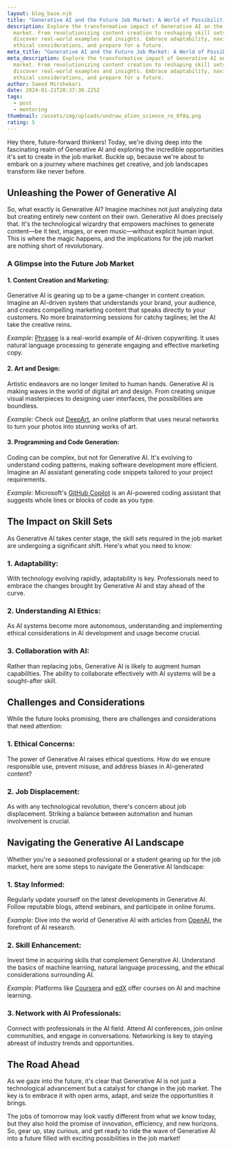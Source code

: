 ```yaml
---
layout: blog_base.njk
title: "Generative AI and the Future Job Market: A World of Possibilities"
description: Explore the transformative impact of Generative AI on the job
  market. From revolutionizing content creation to reshaping skill sets,
  discover real-world examples and insights. Embrace adaptability, navigate
  ethical considerations, and prepare for a future.
meta_title: "Generative AI and the Future Job Market: A World of Possibilities"
meta_description: Explore the transformative impact of Generative AI on the job
  market. From revolutionizing content creation to reshaping skill sets,
  discover real-world examples and insights. Embrace adaptability, navigate
  ethical considerations, and prepare for a future.
author: Saeed Mirshekari
date: 2024-01-21T20:37:30.225Z
tags:
  - post
  - mentoring
thumbnail: /assets/img/uploads/undraw_alien_science_re_0f8q.png
rating: 5
---
```

Hey there, future-forward thinkers! Today, we're diving deep into the fascinating realm of Generative AI and exploring the incredible opportunities it's set to create in the job market. Buckle up, because we're about to embark on a journey where machines get creative, and job landscapes transform like never before.

## Unleashing the Power of Generative AI

So, what exactly is Generative AI? Imagine machines not just analyzing data but creating entirely new content on their own. Generative AI does precisely that. It's the technological wizardry that empowers machines to generate content—be it text, images, or even music—without explicit human input. This is where the magic happens, and the implications for the job market are nothing short of revolutionary.

### A Glimpse into the Future Job Market

#### 1. **Content Creation and Marketing:**

Generative AI is gearing up to be a game-changer in content creation. Imagine an AI-driven system that understands your brand, your audience, and creates compelling marketing content that speaks directly to your customers. No more brainstorming sessions for catchy taglines; let the AI take the creative reins.

*Example:* [Phrasee](https://phrasee.com/) is a real-world example of AI-driven copywriting. It uses natural language processing to generate engaging and effective marketing copy.

#### 2. **Art and Design:**

Artistic endeavors are no longer limited to human hands. Generative AI is making waves in the world of digital art and design. From creating unique visual masterpieces to designing user interfaces, the possibilities are boundless.

*Example:* Check out [DeepArt](https://deepart.io/), an online platform that uses neural networks to turn your photos into stunning works of art.

#### 3. **Programming and Code Generation:**

Coding can be complex, but not for Generative AI. It's evolving to understand coding patterns, making software development more efficient. Imagine an AI assistant generating code snippets tailored to your project requirements.

*Example:* Microsoft's [GitHub Copilot](https://copilot.github.com/) is an AI-powered coding assistant that suggests whole lines or blocks of code as you type.

## The Impact on Skill Sets

As Generative AI takes center stage, the skill sets required in the job market are undergoing a significant shift. Here's what you need to know:

### 1. **Adaptability:**

With technology evolving rapidly, adaptability is key. Professionals need to embrace the changes brought by Generative AI and stay ahead of the curve.

### 2. **Understanding AI Ethics:**

As AI systems become more autonomous, understanding and implementing ethical considerations in AI development and usage become crucial.

### 3. **Collaboration with AI:**

Rather than replacing jobs, Generative AI is likely to augment human capabilities. The ability to collaborate effectively with AI systems will be a sought-after skill.

## Challenges and Considerations

While the future looks promising, there are challenges and considerations that need attention:

### 1. **Ethical Concerns:**

The power of Generative AI raises ethical questions. How do we ensure responsible use, prevent misuse, and address biases in AI-generated content?

### 2. **Job Displacement:**

As with any technological revolution, there's concern about job displacement. Striking a balance between automation and human involvement is crucial.

## Navigating the Generative AI Landscape

Whether you're a seasoned professional or a student gearing up for the job market, here are some steps to navigate the Generative AI landscape:

### 1. **Stay Informed:**

Regularly update yourself on the latest developments in Generative AI. Follow reputable blogs, attend webinars, and participate in online forums.

*Example:* Dive into the world of Generative AI with articles from [OpenAI](https://www.openai.com/), the forefront of AI research.

### 2. **Skill Enhancement:**

Invest time in acquiring skills that complement Generative AI. Understand the basics of machine learning, natural language processing, and the ethical considerations surrounding AI.

*Example:* Platforms like [Coursera](https://www.coursera.org/) and [edX](https://www.edx.org/) offer courses on AI and machine learning.

### 3. **Network with AI Professionals:**

Connect with professionals in the AI field. Attend AI conferences, join online communities, and engage in conversations. Networking is key to staying abreast of industry trends and opportunities.

## The Road Ahead

As we gaze into the future, it's clear that Generative AI is not just a technological advancement but a catalyst for change in the job market. The key is to embrace it with open arms, adapt, and seize the opportunities it brings.


The jobs of tomorrow may look vastly different from what we know today, but they also hold the promise of innovation, efficiency, and new horizons. So, gear up, stay curious, and get ready to ride the wave of Generative AI into a future filled with exciting possibilities in the job market!